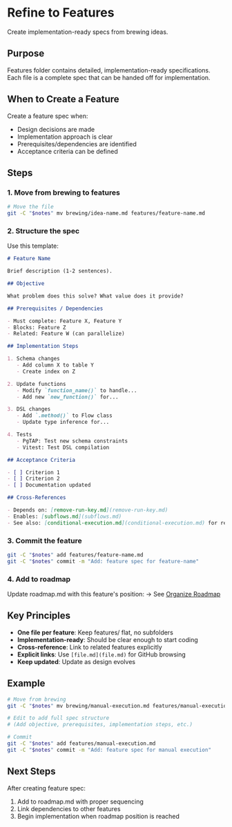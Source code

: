 # Refine to Features

Create implementation-ready specs from brewing ideas.

## Purpose

Features folder contains detailed, implementation-ready specifications. Each file is a complete spec that can be handed off for implementation.

## When to Create a Feature

Create a feature spec when:
- Design decisions are made
- Implementation approach is clear
- Prerequisites/dependencies are identified
- Acceptance criteria can be defined

## Steps

### 1. Move from brewing to features

```bash
# Move the file
git -C "$notes" mv brewing/idea-name.md features/feature-name.md
```

### 2. Structure the spec

Use this template:

```markdown
# Feature Name

Brief description (1-2 sentences).

## Objective

What problem does this solve? What value does it provide?

## Prerequisites / Dependencies

- Must complete: Feature X, Feature Y
- Blocks: Feature Z
- Related: Feature W (can parallelize)

## Implementation Steps

1. Schema changes
   - Add column X to table Y
   - Create index on Z

2. Update functions
   - Modify `function_name()` to handle...
   - Add new `new_function()` for...

3. DSL changes
   - Add `.method()` to Flow class
   - Update type inference for...

4. Tests
   - PgTAP: Test new schema constraints
   - Vitest: Test DSL compilation

## Acceptance Criteria

- [ ] Criterion 1
- [ ] Criterion 2
- [ ] Documentation updated

## Cross-References

- Depends on: [remove-run-key.md](remove-run-key.md)
- Enables: [subflows.md](subflows.md)
- See also: [conditional-execution.md](conditional-execution.md) for related pattern
```

### 3. Commit the feature

```bash
git -C "$notes" add features/feature-name.md
git -C "$notes" commit -m "Add: feature spec for feature-name"
```

### 4. Add to roadmap

Update roadmap.md with this feature's position:
→ See [Organize Roadmap](organize-roadmap.md)

## Key Principles

- **One file per feature**: Keep features/ flat, no subfolders
- **Implementation-ready**: Should be clear enough to start coding
- **Cross-reference**: Link to related features explicitly
- **Explicit links**: Use `[file.md](file.md)` for GitHub browsing
- **Keep updated**: Update as design evolves

## Example

```bash
# Move from brewing
git -C "$notes" mv brewing/manual-execution.md features/manual-execution.md

# Edit to add full spec structure
# (Add objective, prerequisites, implementation steps, etc.)

# Commit
git -C "$notes" add features/manual-execution.md
git -C "$notes" commit -m "Add: feature spec for manual execution"
```

## Next Steps

After creating feature spec:
1. Add to roadmap.md with proper sequencing
2. Link dependencies to other features
3. Begin implementation when roadmap position is reached
